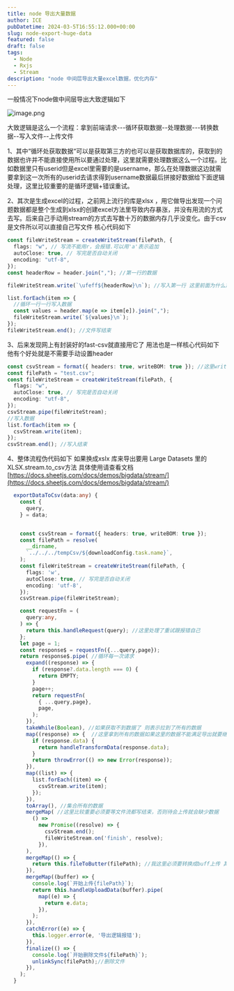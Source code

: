 ```yaml
---
title: node 导出大量数据
author: ICE
pubDatetime: 2024-03-5T16:55:12.000+00:00
slug: node-export-huge-data
featured: false
draft: false
tags:
  - Node
  - Rxjs
  - Stream
description: "node 中间层导出大量excel数据，优化内存"
---
```


一般情况下node做中间层导出大致逻辑如下

![image.png](http://img.luqidong.com/obsidina20240119162121.png?v=1)

大致逻辑是这么一个流程：拿到前端请求---循环获取数据--处理数据---转换数据--写入文件--上传文件

1、其中“循环处获取数据“可以是获取第三方的也可以是获取数据库的，获取到的数据也许并不能直接使用所以要通过处理，这里就需要处理数据这么一个过程。比如数据里只有userid但是excel里需要的是username，那么在处理数据这边就需要拿到这一次所有的userid去请求得到username数据最后拼接好数据给下面逻辑处理，这里比较重要的是循环逻辑+错误重试。

2、其次是生成excel的过程，之前网上流行的库是xlsx ，用它做导出发现一个问题数据都是整个生成到xlsx的创建excel方法里导致内存暴涨，并没有用流的方式去写。后来自己手动用stream的方式去写数十万的数据内存几乎没变化。由于csv是文件所以可以直接自己写文件 核心代码如下

```typescript
const fileWriteStream = createWriteStream(filePath, {
  flags: "w", // 写流不能用r，会报错.可以用'a'表示追加
  autoClose: true, // 写完是否自动关闭
  encoding: "utf-8",
});
const headerRow = header.join(","); //第一行的数据

fileWriteStream.write(`\ufeff${headerRow}\n`); //写入第一行 这里前面为什么加ufeff 加了这个就一boom 用excel软件打开乱码 否则会有乱码

list.forEach(item => {
  //循环一行一行写入数据
  const values = header.map(e => item[e]).join(",");
  fileWriteStream.write(`${values}\n`);
});
fileWriteStream.end(); //文件写结束
```

3、后来发现网上有封装好的fast-csv就直接用它了 用法也是一样核心代码如下 他有个好处就是不需要手动设置header

```typescript
const csvStream = format({ headers: true, writeBOM: true }); //这里writeBom的功能就是我上面代代码加的ufeff
const filePath = "test.csv";
const fileWriteStream = createWriteStream(filePath, {
  flags: "w",
  autoClose: true, // 写完是否自动关闭
  encoding: "utf-8",
});
csvStream.pipe(fileWriteStream);
//写入数据
list.forEach(item => {
  csvStream.write(item);
});
csvStream.end(); //写入结束
```

4、整体流程伪代码如下 如果换成xslx 库来导出要用 Large Datasets 里的 XLSX.stream.to_csv方法 具体使用请查看文档 [https://docs.sheetjs.com/docs/demos/bigdata/stream/](https://docs.sheetjs.com/docs/demos/bigdata/stream/)

```typescript
  exportDataToCsv(data:any) {
    const {
      query,
    } = data;


    const csvStream = format({ headers: true, writeBOM: true });
    const filePath = resolve(
      __dirname,
      `../../../tempCsv/${downloadConfig.task.name}`,
    );
    const fileWriteStream = createWriteStream(filePath, {
      flags: 'w',
      autoClose: true, // 写完是否自动关闭
      encoding: 'utf-8',
    });
    csvStream.pipe(fileWriteStream);

    const requestFn = (
      query:any,
    ) => {
      return this.handleRequest(query); //这里处理了重试跟报错自己
    };
    let page = 1;
    const response$ = requestFn({...query,page});
    return response$.pipe( //循环每一次请求
      expand((response) => {
        if (response?.data.length === 0) {
          return EMPTY;
        }
        page++;
        return requestFn(
          { ...query,page},
          page,
        );
      }),
      takeWhile(Boolean), //如果获取不到数据了 则表示拉到了所有的数据
      map((response) => {  //这里拿到所有的数据如果这里的数据不能满足导出就要继续处理，我这里的例子是满足数据可以直接导出
        if (response.data) {
          return handleTransformData(response.data);
        }
        return throwError(() => new Error(response));
      }),
      map((list) => {
        list.forEach((item) => {
          csvStream.write(item);
        });
      }),
      toArray(), //集合所有的数据
      mergeMap( //这里比较重要必须要等文件流都写结束，否则待会上传就会缺少数据
        () =>
          new Promise((resolve) => {
            csvStream.end();
            fileWriteStream.on('finish', resolve);
          }),
      ),
      mergeMap(() => {
        return this.fileToButter(filePath); //我这里必须要转换成buff上传 其他的按照自己的上传逻辑
      }),
      mergeMap((buffer) => {
        console.log(`开始上传{filePath}`);
        return this.handleUploadData(buffer).pipe(
          map((e) => {
            return e.data;
          }),
        );
      }),
      catchError((e) => {
        this.logger.error(e, '导出逻辑报错');
      }),
      finalize(() => {
        console.log(`开始删除文件${filePath}`);
        unlinkSync(filePath);//删除文件
      }),
    );
  }
```

